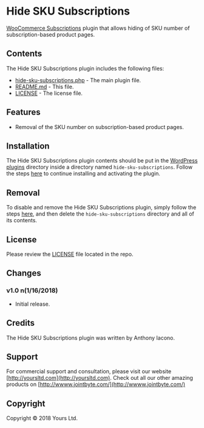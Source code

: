 # Hide SKU Subscriptions
[WooCommerce Subscriptions](https://woocommerce.com/products/woocommerce-subscriptions/) plugin that allows hiding of SKU number of subscription-based product pages.

## Contents

The Hide SKU Subscriptions plugin includes the following files:
* [hide-sku-subscriptions.php](hide-sku-subscriptions.php) - The main plugin file.
* [README.md](README.md) - This file.
* [LICENSE](LICENSE) - The license file.

## Features
* Removal of the SKU number on subscription-based product pages.

## Installation
The Hide SKU Subscriptions plugin contents should be put in the [WordPress plugins](https://codex.wordpress.org/Writing_a_Plugin#Names.2C_Files.2C_and_Locations) directory inside a directory named `hide-sku-subscriptions`. Follow the steps [here](https://codex.wordpress.org/Managing_Plugins#Manual_Plugin_Installation) to continue installing and activating the plugin.

## Removal
To disable and remove the Hide SKU Subscriptions plugin, simply follow the steps [here](https://codex.wordpress.org/Managing_Plugins#Uninstalling_Plugins), and then delete the `hide-sku-subscriptions` directory and all of its contents.

## License
Please review the [LICENSE](LICENSE) file located in the repo.

## Changes
### v1.0 n(__1/16/2018__)
- Initial release.

## Credits
The Hide SKU Subscriptions plugin was written by Anthony Iacono.

## Support
For commercial support and consultation, please visit our website [http://yoursltd.com](http://yoursltd.com). Check out all our other amazing products on [http://wwww.jointbyte.com/](http://wwww.jointbyte.com/)

## Copyright
Copyright &copy; 2018 Yours Ltd.
